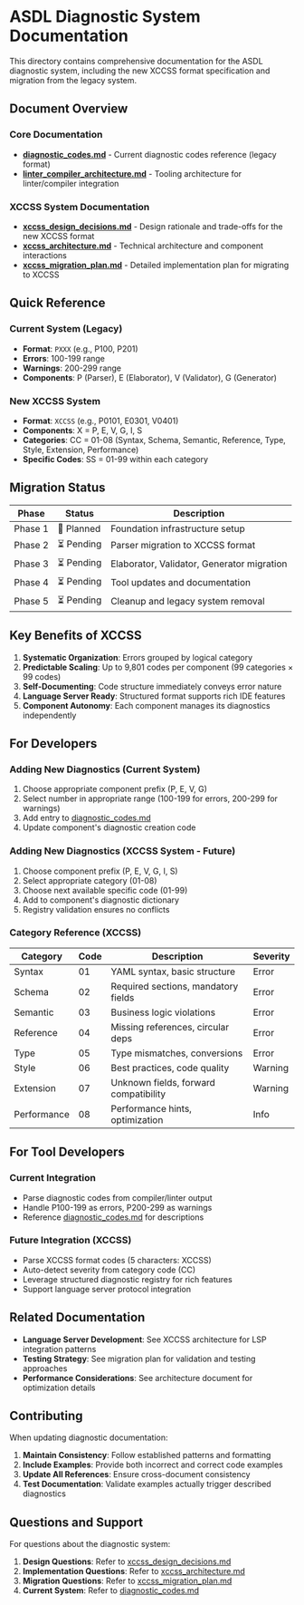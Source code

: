 # ASDL Diagnostic System Documentation

This directory contains comprehensive documentation for the ASDL diagnostic system, including the new XCCSS format specification and migration from the legacy system.

## Document Overview

### Core Documentation

- **[diagnostic_codes.md](diagnostic_codes.md)** - Current diagnostic codes reference (legacy format)
- **[linter_compiler_architecture.md](linter_compiler_architecture.md)** - Tooling architecture for linter/compiler integration

### XCCSS System Documentation

- **[xccss_design_decisions.md](xccss_design_decisions.md)** - Design rationale and trade-offs for the new XCCSS format
- **[xccss_architecture.md](xccss_architecture.md)** - Technical architecture and component interactions
- **[xccss_migration_plan.md](xccss_migration_plan.md)** - Detailed implementation plan for migrating to XCCSS

## Quick Reference

### Current System (Legacy)
- **Format**: `PXXX` (e.g., P100, P201)
- **Errors**: 100-199 range
- **Warnings**: 200-299 range
- **Components**: P (Parser), E (Elaborator), V (Validator), G (Generator)

### New XCCSS System  
- **Format**: `XCCSS` (e.g., P0101, E0301, V0401)
- **Components**: X = P, E, V, G, I, S
- **Categories**: CC = 01-08 (Syntax, Schema, Semantic, Reference, Type, Style, Extension, Performance)
- **Specific Codes**: SS = 01-99 within each category

## Migration Status

| Phase | Status | Description |
|-------|--------|-------------|
| Phase 1 | 🔄 Planned | Foundation infrastructure setup |
| Phase 2 | ⏳ Pending | Parser migration to XCCSS format |
| Phase 3 | ⏳ Pending | Elaborator, Validator, Generator migration |
| Phase 4 | ⏳ Pending | Tool updates and documentation |
| Phase 5 | ⏳ Pending | Cleanup and legacy system removal |

## Key Benefits of XCCSS

1. **Systematic Organization**: Errors grouped by logical category
2. **Predictable Scaling**: Up to 9,801 codes per component (99 categories × 99 codes)
3. **Self-Documenting**: Code structure immediately conveys error nature
4. **Language Server Ready**: Structured format supports rich IDE features
5. **Component Autonomy**: Each component manages its diagnostics independently

## For Developers

### Adding New Diagnostics (Current System)
1. Choose appropriate component prefix (P, E, V, G)
2. Select number in appropriate range (100-199 for errors, 200-299 for warnings)
3. Add entry to [diagnostic_codes.md](diagnostic_codes.md)
4. Update component's diagnostic creation code

### Adding New Diagnostics (XCCSS System - Future)
1. Choose component prefix (P, E, V, G, I, S)
2. Select appropriate category (01-08)
3. Choose next available specific code (01-99)
4. Add to component's diagnostic dictionary
5. Registry validation ensures no conflicts

### Category Reference (XCCSS)

| Category | Code | Description | Severity |
|----------|------|-------------|----------|
| Syntax | 01 | YAML syntax, basic structure | Error |
| Schema | 02 | Required sections, mandatory fields | Error |
| Semantic | 03 | Business logic violations | Error |
| Reference | 04 | Missing references, circular deps | Error |
| Type | 05 | Type mismatches, conversions | Error |
| Style | 06 | Best practices, code quality | Warning |
| Extension | 07 | Unknown fields, forward compatibility | Warning |
| Performance | 08 | Performance hints, optimization | Info |

## For Tool Developers

### Current Integration
- Parse diagnostic codes from compiler/linter output
- Handle P100-199 as errors, P200-299 as warnings
- Reference [diagnostic_codes.md](diagnostic_codes.md) for descriptions

### Future Integration (XCCSS)
- Parse XCCSS format codes (5 characters: XCCSS)
- Auto-detect severity from category code (CC)
- Leverage structured diagnostic registry for rich features
- Support language server protocol integration

## Related Documentation

- **Language Server Development**: See XCCSS architecture for LSP integration patterns
- **Testing Strategy**: See migration plan for validation and testing approaches
- **Performance Considerations**: See architecture document for optimization details

## Contributing

When updating diagnostic documentation:

1. **Maintain Consistency**: Follow established patterns and formatting
2. **Include Examples**: Provide both incorrect and correct code examples
3. **Update All References**: Ensure cross-document consistency
4. **Test Documentation**: Validate examples actually trigger described diagnostics

## Questions and Support

For questions about the diagnostic system:

1. **Design Questions**: Refer to [xccss_design_decisions.md](xccss_design_decisions.md)
2. **Implementation Questions**: Refer to [xccss_architecture.md](xccss_architecture.md)
3. **Migration Questions**: Refer to [xccss_migration_plan.md](xccss_migration_plan.md)
4. **Current System**: Refer to [diagnostic_codes.md](diagnostic_codes.md)